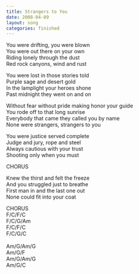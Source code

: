```yaml
---
title: Strangers to You
date: 2008-04-09
layout: song
categories: finished
---
```

You were drifting, you were blown  
You were out there on your own  
Riding lonely through the dust  
Red rock canyons, wind and rust

You were lost in those stories told  
Purple sage and desert gold  
In the lamplight your heroes shone  
Past midnight they went on and on

<div class="chorus">
  Without fear without pride making honor your guide<br />
  You rode off to that long sunrise<br />
  Everybody that came they called you by name<br />
  None were strangers, strangers to you
</div>

You were justice served complete  
Judge and jury, rope and steel  
Always cautious with your trust  
Shooting only when you must

<div class="chorus">CHORUS</div>

Knew the thirst and felt the freeze  
And you struggled just to breathe  
First man in and the last one out  
None could fit into your coat

<div class="chorus">CHORUS</div>

<div class="chords">
  F/C/F/C<br />
  F/C/G/Am<br />
  F/C/F/C<br />
  F/C/G/C<br />
  <br />
  Am/G/Am/G<br />
  Am/G/F<br />
  Am/G/Am/G<br />
  Am/G/C
</div>
